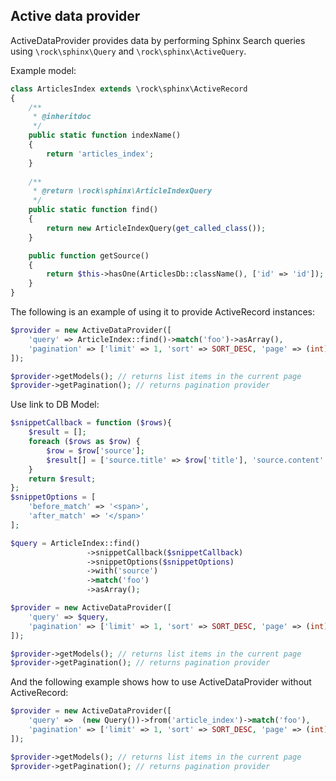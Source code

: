 Active data provider
----------------------

ActiveDataProvider provides data by performing Sphinx Search queries using `\rock\sphinx\Query` and `\rock\sphinx\ActiveQuery`.

Example model:

```php
class ArticlesIndex extends \rock\sphinx\ActiveRecord
{
    /**
     * @inheritdoc
     */
    public static function indexName()
    {
        return 'articles_index';
    }
    
    /**
     * @return \rock\sphinx\ArticleIndexQuery
     */
    public static function find()
    {
        return new ArticleIndexQuery(get_called_class());
    }

    public function getSource()
    {
        return $this->hasOne(ArticlesDb::className(), ['id' => 'id']);
    }
}
```

The following is an example of using it to provide ActiveRecord instances:

```php
$provider = new ActiveDataProvider([
    'query' => ArticleIndex::find()->match('foo')->asArray(),
    'pagination' => ['limit' => 1, 'sort' => SORT_DESC, 'page' => (int)$_GET['page']]
]);

$provider->getModels(); // returns list items in the current page
$provider->getPagination(); // returns pagination provider
```

Use link to DB Model: 

```php
$snippetCallback = function ($rows){
    $result = [];
    foreach ($rows as $row) {
        $row = $row['source'];
        $result[] = ['source.title' => $row['title'], 'source.content' => $row['content']];
    }
    return $result;
};
$snippetOptions = [
    'before_match' => '<span>',
    'after_match' => '</span>'
];

$query = ArticleIndex::find()
                 ->snippetCallback($snippetCallback)
                 ->snippetOptions($snippetOptions)
                 ->with('source')
                 ->match('foo')
                 ->asArray();

$provider = new ActiveDataProvider([
    'query' => $query,
    'pagination' => ['limit' => 1, 'sort' => SORT_DESC, 'page' => (int)$_GET['page']]
]);

$provider->getModels(); // returns list items in the current page
$provider->getPagination(); // returns pagination provider
```

And the following example shows how to use ActiveDataProvider without ActiveRecord:

```php
$provider = new ActiveDataProvider([
    'query' =>  (new Query())->from('article_index')->match('foo'),
    'pagination' => ['limit' => 1, 'sort' => SORT_DESC, 'page' => (int)$_GET['page']]
]);

$provider->getModels(); // returns list items in the current page
$provider->getPagination(); // returns pagination provider
```